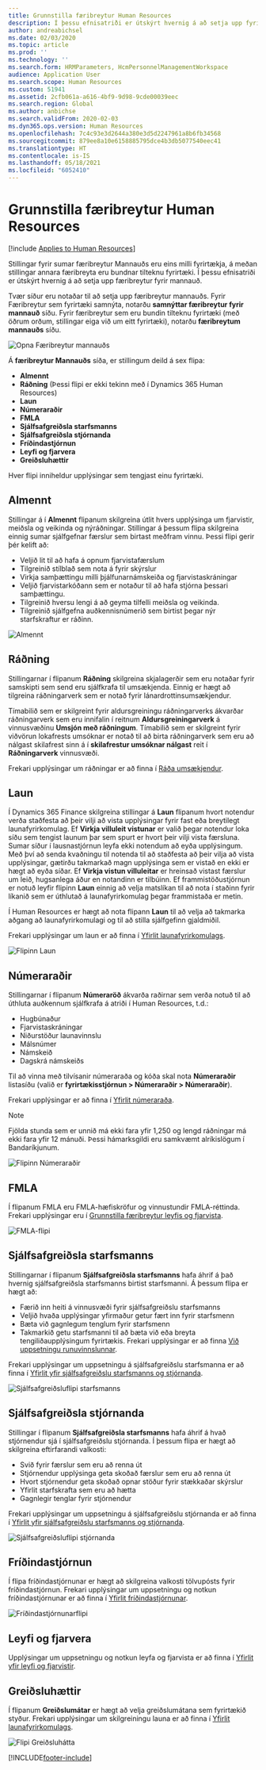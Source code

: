 ```yaml
---
title: Grunnstilla færibreytur Human Resources
description: Í þessu efnisatriði er útskýrt hvernig á að setja upp fyrirtækjaháðar færibreytur í Dynamics 365 Human Resources.
author: andreabichsel
ms.date: 02/03/2020
ms.topic: article
ms.prod: ''
ms.technology: ''
ms.search.form: HRMParameters, HcmPersonnelManagementWorkspace
audience: Application User
ms.search.scope: Human Resources
ms.custom: 51941
ms.assetid: 2cfb061a-a616-4bf9-9d98-9cde00039eec
ms.search.region: Global
ms.author: anbichse
ms.search.validFrom: 2020-02-03
ms.dyn365.ops.version: Human Resources
ms.openlocfilehash: 7c4c93e3d2644a380e3d5d2247961a8b6fb34568
ms.sourcegitcommit: 879ee8a10e6158885795dce4b3db5077540eec41
ms.translationtype: HT
ms.contentlocale: is-IS
ms.lasthandoff: 05/18/2021
ms.locfileid: "6052410"
---
```

# <a name="configure-human-resources-parameters"></a>Grunnstilla færibreytur Human Resources

[!include [Applies to Human Resources](../includes/applies-to-hr.md)]

Stillingar fyrir sumar færibreytur Mannauðs eru eins milli fyrirtækja, á meðan stillingar annara færibreyta eru bundnar tilteknu fyrirtæki. Í þessu efnisatriði er útskýrt hvernig á að setja upp færibreytur fyrir mannauð.

Tvær síður eru notaðar til að setja upp færibreytur mannauðs. Fyrir Færibreytur sem fyrirtæki samnýta, notarðu **samnýttar færibreytur fyrir mannauð** síðu. Fyrir færibreytur sem eru bundin tilteknu fyrirtæki (með öðrum orðum, stillingar eiga við um eitt fyrirtæki), notarðu **færibreytum mannauðs** síðu.

![Opna Færibreytur mannauðs](./media/hr-employee-self-service-human-resources-parameters.png)

Á **færibreytur Mannauðs** síða, er stillingum deild á sex flipa:

- **Almennt**
- **Ráðning** (Þessi flipi er ekki tekinn með í Dynamics 365 Human Resources)
- **Laun**
- **Númeraraðir**
- **FMLA**
- **Sjálfsafgreiðsla starfsmanns**
- **Sjálfsafgreiðsla stjórnanda**
- **Fríðindastjórnun**
- **Leyfi og fjarvera**
- **Greiðsluhættir**

Hver flipi inniheldur upplýsingar sem tengjast einu fyrirtæki.

## <a name="general"></a>Almennt

Stillingar á í **Almennt** flipanum skilgreina útlit hvers upplýsinga um fjarvistir, meiðsla og veikinda og nýráðningar. Stillingar á þessum flipa skilgreina einnig sumar sjálfgefnar færslur sem birtast meðfram vinnu. Þessi flipi gerir þér kelift að:

- Veljið lit til að hafa á opnum fjarvistafærslum
- Tilgreinið stílblað sem nota á fyrir skýrslur
- Virkja samþættingu milli þjálfunarnámskeiða og fjarvistaskráningar
- Veljið fjarvistarkóðann sem er notaður til að hafa stjórna þessari samþættingu.
- Tilgreinið hversu lengi á að geyma tilfelli meiðsla og veikinda.
- Tilgreinið sjálfgefna auðkennisnúmerið sem birtist þegar nýr starfskraftur er ráðinn.

![Almennt](./media/hr-setup-parameters-general.png)

## <a name="recruitment"></a>Ráðning

Stillingarnar í flipanum **Ráðning** skilgreina skjalagerðir sem eru notaðar fyrir samskipti sem send eru sjálfkrafa til umsækjenda. Einnig er hægt að tilgreina ráðningarverk sem er notað fyrir lánardrottinsumsækjendur.

Tímabilið sem er skilgreint fyrir aldursgreiningu ráðningarverks ákvarðar ráðningarverk sem eru innifalin í reitnum **Aldursgreiningarverk** á vinnusvæðinu **Umsjón með ráðningum**. Tímabilið sem er skilgreint fyrir viðvörun lokafrests umsóknar er notað til að birta ráðningarverk sem eru að nálgast skilafrest sinn á í **skilafrestur umsóknar nálgast** reit í **Ráðningarverk** vinnusvæði.

Frekari upplýsingar um ráðningar er að finna í [Ráða umsækjendur](hr-personnel-recruit.md).

## <a name="compensation"></a>Laun

Í Dynamics 365 Finance skilgreina stillingar á **Laun** flipanum hvort notendur verða staðfesta að þeir vilji að vista upplýsingar fyrir fast eða breytilegt launafyrirkomulag. Ef **Virkja villuleit vistunar** er valið þegar notendur loka síðu sem tengist launum þar sem spurt er hvort þeir vilji vista færsluna. Sumar síður í lausnastjórnun leyfa ekki notendum að eyða upplýsingum. Með því að senda kvaðningu til notenda til að staðfesta að þeir vilja að vista upplýsingar, gætirðu takmarkað magn upplýsinga sem er vistað en ekki er hægt að eyða síðar. Ef **Virkja vistun villuleitar** er hreinsað vistast færslur um leið, hugsanlega áður en notandinn er tilbúinn. Ef frammistöðustjórnun er notuð leyfir flipinn **Laun** einnig að velja matslíkan til að nota í staðinn fyrir líkanið sem er úthlutað á launafyrirkomulag þegar frammistaða er metin.

Í Human Resources er hægt að nota flipann **Laun** til að velja að takmarka aðgang að launafyrirkomulagi og til að stilla sjálfgefinn gjaldmiðil.

Frekari upplýsingar um laun er að finna í [Yfirlit launafyrirkomulags](hr-compensation-overview.md).

![Flipinn Laun](./media/hr-setup-parameters-compensation.png)

## <a name="number-sequences"></a>Númeraraðir

Stillingarnar í flipanum **Númeraröð** ákvarða raðirnar sem verða notuð til að úthluta auðkennum sjálfkrafa á atriði í Human Resources, t.d.:

- Hugbúnaður
- Fjarvistaskráningar
- Niðurstöður launavinnslu
- Málsnúmer
- Námskeið
- Dagskrá námskeiðs

Til að vinna með tilvísanir númeraraða og kóða skal nota **Númeraraðir** listasíðu (valið er **fyrirtækisstjórnun > Númeraraðir > Númeraraðir**).

Frekari upplýsingar er að finna í [Yfirlit númeraraða](../fin-ops-core/fin-ops/organization-administration/number-sequence-overview.md?toc=%2fdynamics365%2fhuman-resources%2ftoc.json).

> [!NOTE]
> Fjölda stunda sem er unnið má ekki fara yfir 1,250 og lengd ráðningar má ekki fara yfir 12 mánuði. Þessi hámarksgildi eru samkvæmt alríkislögum í Bandaríkjunum.

![Flipinn Númeraraðir](./media/hr-setup-parameters-number-sequences.png)

## <a name="fmla"></a>FMLA

Í flipanum FMLA eru FMLA-hæfiskröfur og vinnustundir FMLA-réttinda. Frekari upplýsingar eru í [Grunnstilla færibreytur leyfis og fjarvista](hr-leave-and-absence-parameters.md).

![FMLA-flipi](./media/hr-setup-parameters-fmla.png)

## <a name="employee-self-service"></a>Sjálfsafgreiðsla starfsmanns

Stillingarnar í flipanum **Sjálfsafgreiðsla starfsmanns** hafa áhrif á það hvernig sjálfsafgreiðsla starfsmanns birtist starfsmanni. Á þessum flipa er hægt að:

- Færið inn heiti á vinnusvæði fyrir sjálfsafgreiðslu starfsmanns
- Veljið hvaða upplýsingar yfirmaður getur fært inn fyrir starfsmenn
- Bæta við gagnlegum tenglum fyrir starfsmenn
- Takmarkið getu starfsmanni til að bæta við eða breyta tengiliðaupplýsingum fyrirtækis. Frekari upplýsingar er að finna [Við uppsetningu runuvinnslunnar](hr-employee-self-service-restrict-editing.md).

Frekari upplýsingar um uppsetningu á sjálfsafgreiðslu starfsmanna er að finna í [Yfirlit yfir sjálfsafgreiðslu starfsmanns og stjórnanda](hr-employee-manager-self-service-overview.md).

![Sjálfsafgreiðsluflipi starfsmanns](./media/hr-setup-parameters-employee-self-service.png)

## <a name="manager-self-service"></a>Sjálfsafgreiðsla stjórnanda

Stillingar í flipanum **Sjálfsafgreiðsla starfsmanns** hafa áhrif á hvað stjórnendur sjá í sjálfsafgreiðslu stjórnanda. Í þessum flipa er hægt að skilgreina eftirfarandi valkosti:

- Svið fyrir færslur sem eru að renna út
- Stjórnendur upplýsinga geta skoðað færslur sem eru að renna út
- Hvort stjórnendur geta skoðað opnar stöður fyrir stækkaðar skýrslur
- Yfirlit starfskrafta sem eru að hætta
- Gagnlegir tenglar fyrir stjórnendur

Frekari upplýsingar um uppsetningu á sjálfsafgreiðslu stjórnanda er að finna í [Yfirlit yfir sjálfsafgreiðslu starfsmanns og stjórnanda](hr-employee-manager-self-service-overview.md).

![Sjálfsafgreiðsluflipi stjórnanda](./media/hr-setup-parameters-manager-self-service.png)

## <a name="benefits-management"></a>Fríðindastjórnun

Í flipa fríðindastjórnunar er hægt að skilgreina valkosti tölvupósts fyrir fríðindastjórnun. Frekari upplýsingar um uppsetningu og notkun fríðindastjórnunar er að finna í [Yfirlit fríðindastjórnunar](hr-benefits-management-overview.md).

![Fríðindastjórnunarflipi](./media/hr-setup-parameters-benefits-management.png)

## <a name="leave-and-absence"></a>Leyfi og fjarvera

Upplýsingar um uppsetningu og notkun leyfa og fjarvista er að finna í [Yfirlit yfir leyfi og fjarvistir](hr-leave-and-absence-overview.md).

## <a name="payment-methods"></a>Greiðsluhættir

Í flipanum **Greiðslumátar** er hægt að velja greiðslumátana sem fyrirtækið styður. Frekari upplýsingar um skilgreiningu launa er að finna í [Yfirlit launafyrirkomulags](hr-compensation-overview.md).

![Flipi Greiðsluhátta](./media/hr-setup-parameters-payment-methods.png)


[!INCLUDE[footer-include](../includes/footer-banner.md)]
